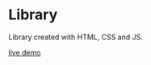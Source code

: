 # Library

Library created with HTML, CSS and JS.

[live demo](https://dimtheo6.github.io/library/)
